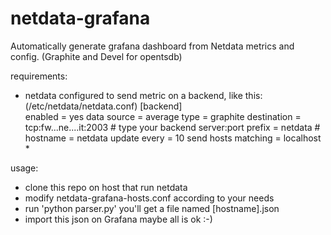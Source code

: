 # netdata-grafana
Automatically generate grafana dashboard from Netdata metrics and config. (Graphite and Devel for opentsdb)

requirements:
  - netdata configured to send metric on a backend, like this:
    (/etc/netdata/netdata.conf)
    [backend]                                                              
        enabled = yes
        data source = average
        type = graphite
        destination = tcp:fw...ne....it:2003
        # type your backend server:port
        prefix = netdata
        # hostname = netdata
        update every = 10
        send hosts matching = localhost *

usage:  
  - clone this repo on host that run netdata
  - modify netdata-grafana-hosts.conf according to your needs
  - run 'python parser.py'
  you'll get a file named [hostname].json
  - import this json on Grafana
  maybe all is ok :-)
